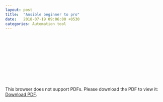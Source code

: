 ```yaml
---
layout: post
title:  "Ansible beginner to pro"
date:   2018-07-19 09:06:00 +0530
categories: Automation tool
---
```



<object data="/static/ansiblefrombeginnertopro.pdf" type="application/pdf" width="1000px" height="1000px">
    <embed src="/static/ansiblefrombeginnertopro.pdf">
        <p>This browser does not support PDFs. Please download the PDF to view it: <a href="/static/ansiblefrombeginnertopro.pdf">Download PDF</a>.</p>
    </embed>
</object>
